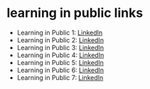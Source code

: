 # learning in public links

- Learning in Public 1: [LinkedIn](https://www.linkedin.com/posts/tillmeineke_datascience-portfolio-github-activity-7294963803430031361-fmXE?utm_source=share&utm_medium=member_desktop)
- Learning in Public 2: [LinkedIn](https://www.linkedin.com/posts/tillmeineke_setting-up-the-environments-for-ml-zoomcamp-activity-7294965345067364356-T6BJ?utm_source=share&utm_medium=member_desktop)
- Learning in Public 3: [LinkedIn](https://www.linkedin.com/posts/tillmeineke_costumize-your-terminal-for-ml-zoomcamp-2024-activity-7294966086729449472-Y_bm?utm_source=share&utm_medium=member_desktop)
- Learning in Public 4: [LinkedIn](https://www.linkedin.com/posts/tillmeineke_how-to-keep-up-with-the-ml-zoomcamp-2024-activity-7294967216431591425-KI2Q?utm_source=share&utm_medium=member_desktop)
- Learning in Public 5: [LinkedIn](https://www.linkedin.com/posts/tillmeineke_unlocking-the-power-of-ml-zoomcamp-a-subtitle-activity-7294968403998466048-B7h3?utm_source=share&utm_medium=member_desktop)
- Learning in Public 6: [LinkedIn](https://www.linkedin.com/posts/tillmeineke_working-with-visual-studio-code-in-ml-zoomcamp-activity-7294968941804752896-sSEm?utm_source=share&utm_medium=member_desktop)
- Learning in Public 7: [LinkedIn](https://www.linkedin.com/posts/tillmeineke_mlzoomcamp-datascience-machinelearning-activity-7294971036419133441-5R6c?utm_source=share&utm_medium=member_desktop)
